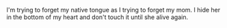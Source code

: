 I'm trying to forget my native tongue as I trying to forget my mom. I hide her in the bottom of my heart and don't touch it until she alive again.